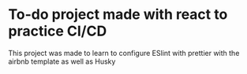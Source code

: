# To-do project made with react to practice CI/CD

This project was made to learn to configure ESlint with prettier with the airbnb template as well as Husky
